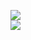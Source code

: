 [![](https://img.shields.io/badge/Made%20With-Github%20Spray-lightgrey.svg?style=for-the-badge&logo=github)](https://github.com/Annihil/github-spray#5798)  
[![](https://i.imgur.com/2DrTn0Z.gif)](https://github.com/Annihil/github-spray)